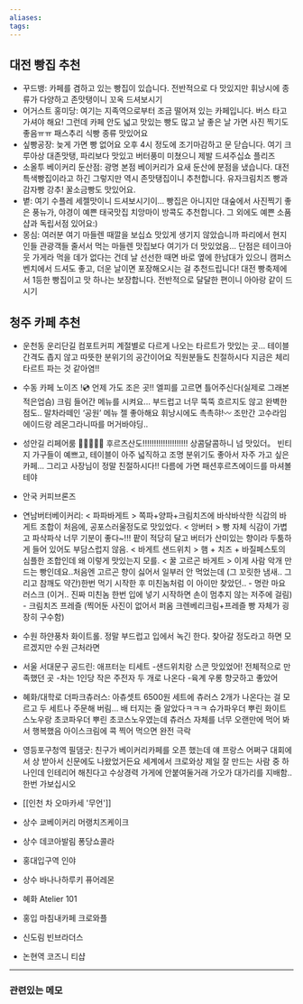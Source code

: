 ```yaml
---
aliases: 
tags:
---
```

## 대전 빵집 추천
- 꾸드뱅: 카페를 겸하고 있는 빵집이 있습니다. 전반적으로 다 맛있지만 휘낭시에 종류가 다양하고 존맛탱이니 꼬옥 드셔보시기
- 어거스트 홍미당: 여기는 지족역으로부터 조금 떨어져 있는 카페입니다. 버스 타고 가셔야 해요! 그런데 카페 안도 넓고 맛있는 빵도 많고 날 좋은 날 가면 사진 찍기도 좋음ㅠㅠ 패스추리 식빵 종류 맛있어요
- 싶빵공장: 늦게 가면 빵 없어요 오후 4시 정도에 조기마감하고 문 닫습니다. 여기 크루아상 대존맛탱, 파리보다 맛있고 버터풍미 미쳤으니 제발 드셔주십쇼 플리즈
- 소올투 베이커리 둔산점: 광명 본점 베이커리가 요새 둔산에 분점을 냈습니다. 대전 특색빵집이라고 하긴 그렇지만 역시 존맛탱집이니 추천합니다. 유자크림치즈 빵과 감자빵 강추! 꿀소금빵도 맛있어요.
- 볕: 여기 수플레 세젤맛이니 드셔보시기이... 빵집은 아니지만 대숲에서 사진찍기 좋은 풍뉴가, 야경이 예쁜 태국맛집 치앙마이 방콕도 추천합니다. 그 외에도 예쁜 소품샵과 독립서점 있어요:)
- 몽심: 여러분 여기 마들렌 때깔을 보십쇼 맛있게 생기지 않았습니까 파리에서 현지인들 관광객들 줄서서 먹는 마들렌 맛집보다 여기가 더 맛있었음... 단점은 테이크아웃 가게라 먹을 데가 없다는 건데 날 선선한 때면 바로 옆에 한남대가 있으니 캠퍼스 벤치에서 드셔도 좋고, 더운 날이면 포장해오시는 걸 추천드립니다! 대전 빵축제에서 1등한 빵집이고 맛 하나는 보장합니다. 전반적으로 달달한 편이니 아아랑 같이 드시기

## 청주 카페 추천
- 운천동 운리단길 컴포트커피 계절별로 다르게 나오는 타르트가 맛있는 곳... 테이블 간격도 좁지 않고 따뜻한 분위기의 공간이어요 직원분들도 친절하시다 지금은 체리타르트 파는 것 같아염!!
- 수동 카페 노이즈 !💿 언제 가도 조은 곳!! 엘피를 고르면 틀어주신다(실제로 그래본적은업슴) 크림 들어간 메뉴를 시켜요... 부드럽고 너무 뚝뚝 흐르지도 않고 완벽한 점도.. 말차라떼인 ‘공원’ 메뉴 젤 좋아해요 휘낭시에도 촉촉햐!〰️ 조만간 고수라임에이드랑 레몬그라니따를 머거바야딩..
- 성안길 리페어룸 🍉🍊🍋🍏🍓 후르츠산도!!!!!!!!!!!!!!!!!!!! 상콤달콤하니 넘 맛있더。 빈티지 가구들이 예쁘고, 테이블이 아주 넓직하고 조명 분위기도 좋아서 자주 가고 싶은 카페... 그리고 사장님이 정말 친절하시다!! 다름에 가면 패션후르츠에이드를 마셔볼테야

- 안국 커피브론즈
- 연남버터베이커리: < 파파바게트 > 쪽파+양파+크림치즈에 바삭바삭한 식감의 바게트 조합이 처음에, 공포스러울정도로 맛있었다. < 앙버터 > 빵 자체 식감이 가볍고 파삭파삭 너무 기분이 좋다~!!! 팥이 적당히 달고 버터가 산미있는 향이라 두툼하게 들어 있어도 부담스럽지 않음. < 바게트 샌드위치 > 햄 + 치즈 + 바질페스토의 심플한 조합인데 왜 이렇게 맛있는지 모를. < 꿀 고르곤 바게트 > 이게 사람 악개 만드는 빵인데요..처음엔 고르곤 향이 싫어서 일부러 안 먹었는데 (그 꼬릿한 냄새.. 그리고 참깨도 약간)한번 먹기 시작한 후 미친놈처럼 이 아이만 찾았던.. - 명란 마요 러스크 (이거.. 진짜 미친놈 한번 입에 넣기 시작하면 손이 멈추지 않는 저주에 걸림) - 크림치즈 프레즐 (찍어둔 사진이 없어서 퍼옴 크렌베리크림+프레즐 빵 자체가 굉장히 구수함)
- 수원 하얀풍차 화이트롤. 정말 부드럽고 입에서 녹긴 한다. 찾아갈 정도라고 하면 모르겠지만 수원 근처라면
- 서울 서대문구 공드린: 애프터눈 티세트 -샌드위치랑 스콘 맛있었어! 전체적으로 만족했던 곳 -차는 1인당 작은 주전자 두 개로 나온다 -육계 우롱 향긋하고 좋았어
- 혜화/대학로 더파크츄러스: 아츄셋트 6500원 세트에 츄러스 2개가 나온다는 걸 모르고 두 세트나 주문해 버림… 배 터지는 줄 알았다ㅋㅋㅋ 슈가파우더 뿌린 화이트스노우랑 초코파우더 뿌린 초코스노우였는데 츄러스 자체를 너무 오랜만에 먹어 봐서 행복했음 아이스크림에 콕 찍어 먹으면 완전 극락
- 영등포구청역 필댐굿: 친구가 베이커리카페를 오픈 했는데 얘 프랑스 어쩌구 대회에서 상 받아서 신문에도 나왔었거든요 세계에서 크로와상 제일 잘 만드는 사람 중 하나인데 인테리어 해친다고 수상경력 가게에 안붙여둘거래 가오가 대가리를 지배함.. 한번 가보십시오
- [[인천 차 오마카세 '무언']]
- 상수 쿄베이커리 머랭치즈케이크
- 상수 데코아발림 퐁당쇼콜라
- 홍대입구역 인야
- 상수 바나나하루키 퓨어레몬
- 혜화 Atelier 101
- 홍입 마침내카페 크로와플
- 신도림 빈브라더스
- 논현역 코즈니 티샵

---
### 관련있는 메모